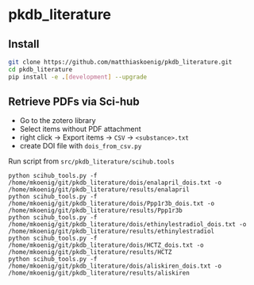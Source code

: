 # pkdb_literature


## Install

```bash
git clone https://github.com/matthiaskoenig/pkdb_literature.git
cd pkdb_literature
pip install -e .[development] --upgrade
```

## Retrieve PDFs via Sci-hub

- Go to the zotero library
- Select items without PDF attachment
- right click -> Export items -> `CSV` -> `<substance>.txt`
- create DOI file with `dois_from_csv.py`

Run script from `src/pkdb_literature/scihub.tools`

```
python scihub_tools.py -f /home/mkoenig/git/pkdb_literature/dois/enalapril_dois.txt -o /home/mkoenig/git/pkdb_literature/results/enalapril
python scihub_tools.py -f /home/mkoenig/git/pkdb_literature/dois/Ppp1r3b_dois.txt -o /home/mkoenig/git/pkdb_literature/results/Ppp1r3b
python scihub_tools.py -f /home/mkoenig/git/pkdb_literature/dois/ethinylestradiol_dois.txt -o /home/mkoenig/git/pkdb_literature/results/ethinylestradiol
python scihub_tools.py -f /home/mkoenig/git/pkdb_literature/dois/HCTZ_dois.txt -o /home/mkoenig/git/pkdb_literature/results/HCTZ
python scihub_tools.py -f /home/mkoenig/git/pkdb_literature/dois/aliskiren_dois.txt -o /home/mkoenig/git/pkdb_literature/results/aliskiren
```

